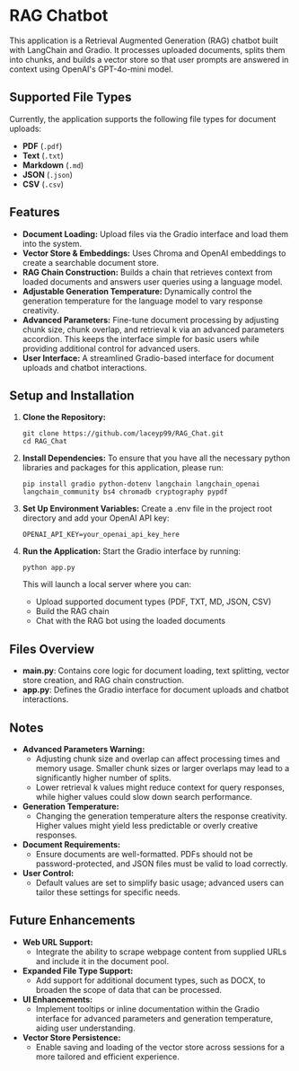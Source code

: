 # RAG Chatbot

This application is a Retrieval Augmented Generation (RAG) chatbot built with LangChain and Gradio. It processes uploaded documents, splits them into chunks, and builds a vector store so that user prompts are answered in context using OpenAI's GPT-4o-mini model.

## Supported File Types

Currently, the application supports the following file types for document uploads:

- **PDF** (`.pdf`)
- **Text** (`.txt`)
- **Markdown** (`.md`)
- **JSON** (`.json`)
- **CSV** (`.csv`)


## Features

- **Document Loading:** Upload files via the Gradio interface and load them into the system.
- **Vector Store & Embeddings:** Uses Chroma and OpenAI embeddings to create a searchable document store.
- **RAG Chain Construction:** Builds a chain that retrieves context from loaded documents and answers user queries using a language model.
- **Adjustable Generation Temperature:** Dynamically control the generation temperature for the language model to vary response creativity.
- **Advanced Parameters:** Fine-tune document processing by adjusting chunk size, chunk overlap, and retrieval k via an advanced parameters accordion. This keeps the interface simple for basic users while providing additional control for advanced users.
- **User Interface:** A streamlined Gradio-based interface for document uploads and chatbot interactions.

## Setup and Installation

1. **Clone the Repository:**

   ```shell
   git clone https://github.com/laceyp99/RAG_Chat.git
   cd RAG_Chat
   ```

3. **Install Dependencies:**
    To ensure that you have all the necessary python libraries and packages for this application, please run:
    ```shell
    pip install gradio python-dotenv langchain langchain_openai langchain_community bs4 chromadb cryptography pypdf
    ```

4. **Set Up Environment Variables:**
    Create a .env file in the project root directory and add your OpenAI API key:
    ```shell
    OPENAI_API_KEY=your_openai_api_key_here
    ```

5. **Run the Application:**
    Start the Gradio interface by running:
    ```shell
    python app.py
    ```

    This will launch a local server where you can:
    * Upload supported document types (PDF, TXT, MD, JSON, CSV)
    * Build the RAG chain
    * Chat with the RAG bot using the loaded documents

## Files Overview
* **main.py**: Contains core logic for document loading, text splitting, vector store creation, and RAG chain construction.
* **app.py**: Defines the Gradio interface for document uploads and chatbot interactions.

## Notes
- **Advanced Parameters Warning:**  
  - Adjusting chunk size and overlap can affect processing times and memory usage. Smaller chunk sizes or larger overlaps may lead to a significantly higher number of splits.
  - Lower retrieval k values might reduce context for query responses, while higher values could slow down search performance.
- **Generation Temperature:**  
  - Changing the generation temperature alters the response creativity. Higher values might yield less predictable or overly creative responses.
- **Document Requirements:**  
  - Ensure documents are well-formatted. PDFs should not be password-protected, and JSON files must be valid to load correctly.
- **User Control:**  
  - Default values are set to simplify basic usage; advanced users can tailor these settings for specific needs.

## Future Enhancements
- **Web URL Support:**  
  - Integrate the ability to scrape webpage content from supplied URLs and include it in the document pool.
- **Expanded File Type Support:**  
  - Add support for additional document types, such as DOCX, to broaden the scope of data that can be processed.
- **UI Enhancements:**  
  - Implement tooltips or inline documentation within the Gradio interface for advanced parameters and generation temperature, aiding user understanding.
- **Vector Store Persistence:**  
    - Enable saving and loading of the vector store across sessions for a more tailored and efficient experience.